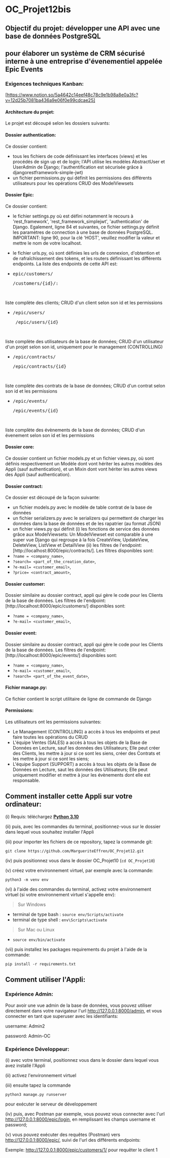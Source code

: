 # OC_Projet12bis

## Objectif du projet: développer une API avec une base de données PostgreSQL
## pour élaborer un système de CRM sécurisé interne à une entreprise d'évenementiel appelée Epic Events

### Exigences techniques Kanban:
[https://www.notion.so/5a4642c14eef48c78c9e1b98a8e0a3fc?v=12d25b7081ba436a9e06f0e99cdcae25]

#### Architecture du projet:

Le projet est découpé selon les dossiers suivants:

#### Dossier authentication:
Ce dossier contient:
- tous les fichiers de code définissant les interfaces (views) et les procédés de sign up et de login; 
l'API utilise les modèles AbstractUser et UserAdmin de Django; l'authentification est sécurisée grâce à djangorestframework-simple-jwt) 
- un fichier permissions.py qui définit les permissions des différents utilisateurs pour les opérations CRUD des ModelViewsets

#### Dossier Epic:
Ce dossier contient:
- le fichier settings.py où est défini notamment le recours à 'rest_framework', 'rest_framework_simplejwt', 'authentication' de Django. 
Egalement, ligne 84 et suivantes, ce fichier settings.py définit les paramètres de connection à une base de données PostgreSQL. IMPORTANT: ligne 90, pour la clé 'HOST', 
veuillez modifier la valeur et mettre le nom de votre localhost.
- le fichier urls.py, où sont définies les urls de connexion, d'obtention et de rafraîchissement des tokens, et les routers définissant 
les différents endpoints. La liste des endpoints de cette API est:

- <pre>epic/customers/  <pre>/customers/{id}/:

liste complète des clients; CRUD d'un client selon son id et les permissions

- <pre>/epic/users/ <pre> /epic/users/{id}

liste complète des utilisateurs de la base de données; CRUD d'un utilisateur d'un projet selon son id, uniquement pour le management (CONTROLLING)

- <pre>/epic/contracts/ <pre>/epic/contracts/{id}

liste complète des contrats de la base de données; CRUD d'un contrat selon son id et les permissions

- <pre>/epic/events/ <pre>/epic/events/{id}

liste complète des évènements de la base de données; CRUD d'un évenement selon son id et les permissions

#### Dossier core:
Ce dossier contient un fichier models.py et un fichier views.py, où sont définis respectivement un Modèle dont vont hériter les autres modèles des Appli (sauf authentication), et un Mixin dont vont hériter les autres views des Appli (sauf authentication).


#### Dossier contract:
Ce dossier est découpé de la façon suivante:
- un fichier models.py avec le modèle de table contrat de la base de données
- un fichier serializers.py avec le serializers qui permettent de charger les données dans la base de données et de les rapatrier (au format JSON)
- un fichier views.py qui définit (i) les fonctions de service des données grâce aux ModelViewsets: Un ModelViewset  est comparable à une super vue Django qui regroupe   à la fois CreateView, UpdateView, DeleteView, ListView  et DetailView
(ii) les filtres de l'endpoint: [http://localhost:8000/epic/contracts/].
Les filtres disponibles sont:
 - `?name = <company_name>`, 
 - `?search= <part_of_the_creation_date>`,
 - `?e-mail= <customer_email>`,
 - `?price= <contract_amount>`,
 
 #### Dossier customer:
 Dossier similaire au dossier contract, appli qui gère le code pour les Clients de la base de données.
Les filtres de l'endpoint: [http://localhost:8000/epic/customers/] disponibles sont:
 - `?name = <company_name>`, 
 - `?e-mail= <customer_email>`,
 
 #### Dossier event:
 Dossier similaire au dossier contract, appli qui gère le code pour les Clients de la base de données.
Les filtres de l'endpoint: [http://localhost:8000/epic/events/] disponibles sont:
 - `?name = <company_name>`, 
 - `?e-mail= <customer_email>`,
 - `?search= <part_of_the_event_date>`,

#### Fichier manage.py:
Ce fichier contient le script utilitaire de ligne de commande de Django

#### Permissions: 
Les utilisateurs ont les permissions suivantes:
- Le Management (CONTROLLING) a accès à tous les endpoints et peut faire toutes les opérations du CRUD
- L'équipe Ventes (SALES) a accès à tous les objets de la Base de Données en Lecture, sauf les données des Utilisateurs; 
Elle peut créer des Clients, les mettre à jour si ce sont les siens, créer des Contrats et les mettre à jour si ce sont les siens;
- L'équipe Support (SUPPORT) a accès à tous les objets de la Base de Données en Lecture, saut les données des Utilisateurs;
Elle peut uniquement modifier et mettre à jour les évènements dont elle est responsable.

## Comment installer cette Appli sur votre ordinateur:
(i) Requis: téléchargez **[Python 3.10](https://www.python.org/downloads/)**

(ii) puis, avec les commandes du terminal, positionnez-vous sur le dossier dans lequel vous souhaitez installer l'Appli

(iii) pour importer les fichiers de ce repository, tapez la commande git:

`git clone https://github.com/MargueriteEffren/OC_Projet12.git`

(iv) puis positionnez vous dans le dossier OC_Projet10 (`cd OC_Projet10`)

(v) créez votre environnement virtuel, par exemple avec la commande:

`python3 -m venv env`

(vi) à l'aide des commandes du terminal, activez votre environnement virtuel 
(si votre environnement virtuel s'appelle env):
> Sur Windows  
- terminal de type bash : `source env/Scripts/activate`
- terminal de type shell : `env\Scripts\activate`
  
> Sur Mac ou Linux
- `source env/bin/activate`

(vii) puis installez les packages requirements du projet à l'aide de la commande:

`pip install -r requirements.txt`

## Comment utiliser l'Appli:

### Expérience Admin:

Pour avoir une vue admin de la base de données, vous pouvez utiliser directement dans votre navigateur l'url http://127.0.0.1:8000/admin, et vous connecter en tant que superuser avec les identifiants:

username: Admin2

password: Admin-OC

### Expérience Développeur:

(i) avec votre terminal, positionnez vous dans le dossier dans lequel vous avez installé l'Appli

(ii) activez l'environnement virtuel

(iii) ensuite tapez la commande 

`python3 manage.py runserver`

pour exécuter le serveur de développement

(iv) puis, avec Postman par exemple, vous pouvez vous connecter avec l'url http://127.0.0.1:8000/epic/login, en remplissant les champs username et password;

(v) vous pouvez exécuter des requêtes (Postman) vers  http://127.0.0.1:8000/epic/, suivi de l'url des différents endpoints:

Exemple: http://127.0.0.1:8000/epic/customers/1/ pour requêter le client 1
